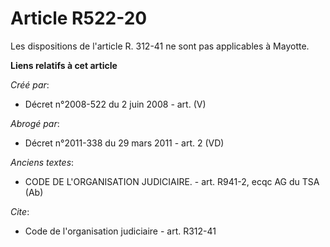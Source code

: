 # Article R522-20

Les dispositions de l'article R. 312-41 ne sont pas applicables à Mayotte.

**Liens relatifs à cet article**

_Créé par_:

  - Décret n°2008-522 du 2 juin 2008 - art. (V)

_Abrogé par_:

  - Décret n°2011-338 du 29 mars 2011 - art. 2 (VD)

_Anciens textes_:

  - CODE DE L'ORGANISATION JUDICIAIRE. - art. R941-2, ecqc AG du TSA (Ab)

_Cite_:

  - Code de l'organisation judiciaire - art. R312-41
